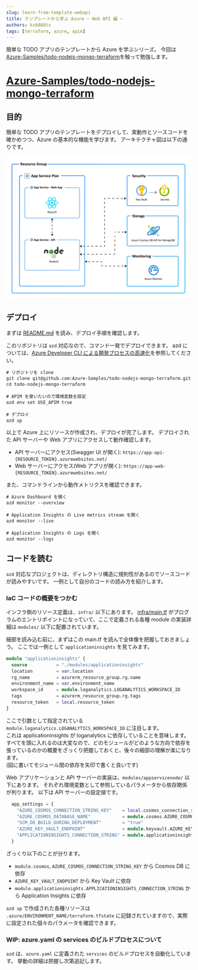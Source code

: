 ```yaml
---
slug: learn-from-template-webapi
title: テンプレートから学ぶ Azure ~ Web API 編 ~
authors: ks6088ts
tags: [terraform, azure, apim]
---
```


簡単な TODO アプリのテンプレートから Azure を学ぶシリーズ。
今回は [Azure-Samples/todo-nodejs-mongo-terraform](https://github.com/Azure-Samples/todo-nodejs-mongo-terraform)を触って勉強します。

<!--truncate-->

# [Azure-Samples/todo-nodejs-mongo-terraform](https://github.com/Azure-Samples/todo-nodejs-mongo-terraform)

## 目的

簡単な TODO アプリのテンプレートをデプロイして、実動作とソースコードを確かめつつ、Azure の基本的な機能を学びます。
アーキテクチャ図は以下の通りです。

![architecture](https://github.com/Azure-Samples/todo-nodejs-mongo-terraform/raw/main/assets/resources.png)

## デプロイ

まずは [README.md](https://github.com/Azure-Samples/todo-nodejs-mongo-terraform/blob/main/README.md) を読み、デプロイ手順を確認します。

このリポジトリは `azd` 対応なので、コマンド一発でデプロイできます。
azd については、[Azure Developer CLI による開発プロセスの高速化](./2023-03-07-azure-developer-cli-get-started.md)を参照してください。

```shell
# リポジトリを clone
git clone git@github.com:Azure-Samples/todo-nodejs-mongo-terraform.git
cd todo-nodejs-mongo-terraform

# APIM を使いたいので環境変数を設定
azd env set USE_APIM true

# デプロイ
azd up
```

以上で Azure 上にリソースが作成され、デプロイが完了します。
デプロイされた API サーバーや Web アプリにアクセスして動作確認します。

- API サーバーにアクセス(Swagger UI が開く): `https://app-api-{RESOURCE_TOKEN}.azurewebsites.net/`
- Web サーバーにアクセス(Web アプリが開く): `https://app-web-{RESOURCE_TOKEN}.azurewebsites.net/`

また、コマンドラインから動作メトリクスを確認できます。

```shell
# Azure Dashboard を開く
azd monitor --overview

# Application Insights の Live metrics stream を開く
azd monitor --live

# Application Insights の Logs を開く
azd monitor --logs
```

## コードを読む

`azd` 対応なプロジェクトは、ディレクトリ構造に規則性があるのでソースコードが読みやすいです。
一例として自分のコードの読み方を紹介します。

### IaC コードの概要をつかむ

インフラ側のリソース定義は、`infra/` 以下にあります。
[infra/main.tf](https://github.com/Azure-Samples/todo-nodejs-mongo-terraform/blob/main/infra/main.tf) がプログラムのエントリポイントになっていて、ここで定義される各種 module の実装詳細は `modules/` 以下に配置されています。

細部を読み込む前に、まずはこの main.tf を読んで全体像を把握しておきましょう。
ここでは一例として `applicationinsights` を見てみます。

```terraform
module "applicationinsights" {
  source           = "./modules/applicationinsights"
  location         = var.location
  rg_name          = azurerm_resource_group.rg.name
  environment_name = var.environment_name
  workspace_id     = module.loganalytics.LOGANALYTICS_WORKSPACE_ID
  tags             = azurerm_resource_group.rg.tags
  resource_token   = local.resource_token
}
```

ここで引数として指定されている `module.loganalytics.LOGANALYTICS_WORKSPACE_ID` に注目します。  
これは applicationinsights が loganalytics に依存していることを意味します。
すべてを頭に入れるのは大変なので、どのモジュールがどのような方向で依存を張っているのかの概要をざっくり把握しておくと、後々の細部の理解が楽になります。  
(図に書いてモジュール間の依存を矢印で書くと良いです)

Web アプリケーションと API サーバーの実装は、`modules/appservicenode/` 以下にあります。
それぞれ環境変数として参照しているパラメータから依存関係が判ります。
以下は API サーバーの設定値です。

```terraform
  app_settings = {
    "AZURE_COSMOS_CONNECTION_STRING_KEY"    = local.cosmos_connection_string_key
    "AZURE_COSMOS_DATABASE_NAME"            = module.cosmos.AZURE_COSMOS_DATABASE_NAME
    "SCM_DO_BUILD_DURING_DEPLOYMENT"        = "true"
    "AZURE_KEY_VAULT_ENDPOINT"              = module.keyvault.AZURE_KEY_VAULT_ENDPOINT
    "APPLICATIONINSIGHTS_CONNECTION_STRING" = module.applicationinsights.APPLICATIONINSIGHTS_CONNECTION_STRING
  }
```

ざっくり以下のことが分ります。

- `module.cosmos`, `AZURE_COSMOS_CONNECTION_STRING_KEY` から Cosmos DB に依存
- `AZURE_KEY_VAULT_ENDPOINT` から Key Vault に依存
- `module.applicationinsights.APPLICATIONINSIGHTS_CONNECTION_STRING` から Application Insights に依存

`azd up` で作成された各種リソースは `.azure/ENVIRONMENT_NAME/terraform.tfstate` に記録されていますので、実際に設定された個々のパラメータを確認できます。

### WIP: azure.yaml の services のビルドプロセスについて

`azd` は、`azure.yaml` に定義された `services` のビルドプロセスを自動化しています。
挙動の詳細は把握し次第追記します。
